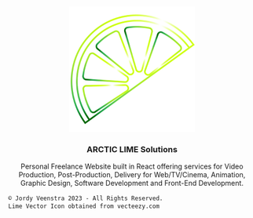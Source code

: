 <p align="center">
<img width="256px" height="256px" src="/arcticlimesolutions/public/logo512.png" alt="arctic lime logo" />
</p>

<h3 align="center">ARCTIC LIME Solutions</h3>

<p align="center">Personal Freelance Website built in React offering services for Video Production, Post-Production, Delivery for Web/TV/Cinema, Animation, Graphic Design, Software Development and Front-End Development.</p>

```
© Jordy Veenstra 2023 - All Rights Reserved.
Lime Vector Icon obtained from vecteezy.com
```

